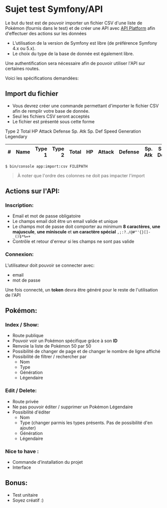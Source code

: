 # Sujet test Symfony/API

Le but du test est de pouvoir importer un fichier CSV d'une liste de Pokémon (fournis dans le test) et de créer une API avec [API Platform](https://api-platform.com/) afin d'effectuer des actions sur les données
* L’utilisation de la version de Symfony est libre (de préférence Symfony 4.x ou 5.x).
* Le choix du type de la base de donnée est également libre.

Une authentification sera nécessaire afin de pouvoir utiliser l'API sur certaines routes.

Voici les spécifications demandées:
## Import du fichier
- Vous devrez créer une commande permettant d'importer le fichier CSV afin de remplir votre base de donnée.
- Seul les fichiers CSV seront acceptés
- Le fichier est présenté sous cette forme

Type 2	Total	HP	Attack	Defense	Sp. Atk	Sp. Def	Speed	Generation	Legendary

| #   | Name | Type 1 | Type 2 | Total |  HP | Attack | Defense | Sp. Atk | Sp. Def | Speed | Generation | Legendary |
| ---:|-----:| ------:| ------:| -----:| ---:| ------:| -------:| -------:| -------:| -----:| ----------:| ---------:|

``$ bin/console app:import:csv FILEPATH``

> À noter que l'ordre des colonnes ne doit pas impacter l'import
## Actions sur l'API:
### Inscription:

- Email et mot de passe obligatoire
- Le champs email doit être un email valide et unique
- Le champs mot de passe doit comporter au minimum **8 caractères**, **une majuscule**, **une miniscule** et **un caractère spécial** ``,;:?./@#"'{}[]-_()$*%=+``
- Contrôle et retour d'erreur si les champs ne sont pas valide

### Connexion:
L’utilisateur doit pouvoir se connecter avec:
- email
- mot de passe

Une fois connecté, un **token** devra être généré pour le reste de l'utilisation de l'API

## Pokémon:

### Index / Show:
- Route publique
- Pouvoir voir un Pokémon spécifique grâce à son **ID**
- Renvoie la liste de Pokémon 50 par 50
- Possibilité de changer de page et de changer le nombre de ligne affiché
- Possibilité de filtrer / rechercher par
  - Nom
  - Type
  - Génération
  - Légendaire

### Edit / Delete:
- Route privée
- Ne pas pouvoir éditer / supprimer un Pokémon Légendaire
- Possibilité d'éditer
    - Nom
    - Type (changer parmis les types présents. Pas de possibilité d'en ajouter)
    - Génération
    - Légendaire

### Nice to have :

* Commande d’installation du projet
* Interface

## Bonus:

* Test unitaire
* Soyez créatif :)
